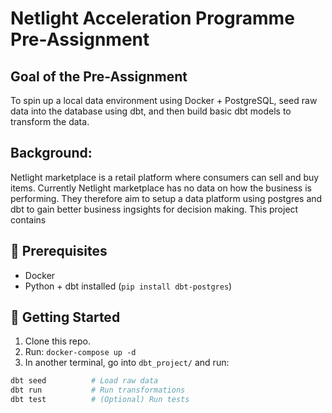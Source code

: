 # Netlight Acceleration Programme Pre-Assignment

## Goal of the Pre-Assignment

To spin up a local data environment using Docker + PostgreSQL, seed raw data into the database using dbt, and then build basic dbt models to transform the data.

## Background:
Netlight marketplace is a retail platform where consumers can sell and buy items. Currently Netlight marketplace has no data on how the business is performing. They therefore aim to setup a data platform using postgres and dbt to gain better business ingsights for decision making. This project contains 

## 🔧 Prerequisites
- Docker
- Python + dbt installed (`pip install dbt-postgres`)

## 🚀 Getting Started

1. Clone this repo.
2. Run: `docker-compose up -d`
3. In another terminal, go into `dbt_project/` and run:

```bash
dbt seed          # Load raw data
dbt run           # Run transformations
dbt test          # (Optional) Run tests